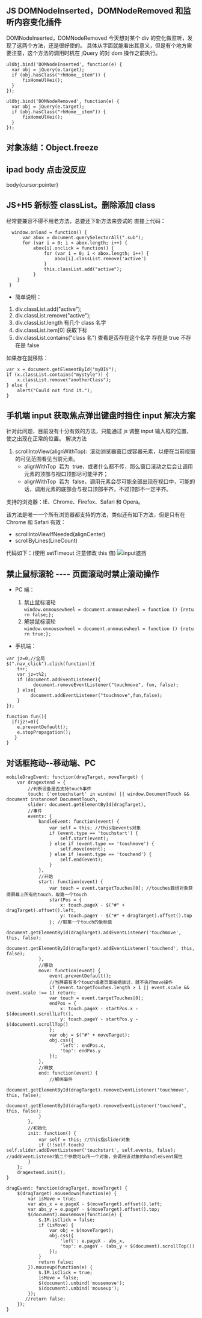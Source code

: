 #

## JS DOMNodeInserted，DOMNodeRemoved 和监听内容变化插件

DOMNodeInserted，DOMNodeRemoved
今天想对某个 div 的变化做监听，发现了这两个方法，还是很好使的。
具体从字面就能看出其意义，但是有个地方需要注意，这个方法的调用时机在 jQuery 的对 dom 操作之前执行。

```code
ulObj.bind('DOMNodeInserted', function(e) {  
  var obj = jQuery(e.target);  
  if (obj.hasClass("rhHome__item")) {  
      fixHomeUlHei();  
  }  
});  
```

```code
ulObj.bind('DOMNodeRemoved', function(e) {  
  var obj = jQuery(e.target);  
  if (obj.hasClass("rhHome__item")) {  
      fixHomeUlHei();  
  }  
});  
```

## 对象冻结：Object.freeze

## ipad body 点击没反应

body{cursor:pointer}

## JS+H5 新标签 classList。删除添加 class

经常要兼容不得不用老方法，总要还下新方法来尝试的
直接上代码：

```code
  window.onload = function() {
      var abox = document.querySelectorAll(".sub");
      for (var i = 0; i < abox.length; i++) {
          abox[i].onclick = function() {
              for (var i = 0; i < abox.length; i++) {
                  abox[i].classList.remove('active')
              }
              this.classList.add("active");
          }
    }
 }
```

- 简单说明：

1. div.classList.add("active");
2. div.classList.remove("active");
3. div.classList.length 有几个 class 名字
4. div.classList.item[0] 获取下标
5. div.classList.contains("class 名") 查看是否存在这个名字 存在是 true 不存在是 false

如果存在就移除：

```code
var x = document.getElementById("myDIV");
if (x.classList.contains("mystyle")) {
    x.classList.remove("anotherClass");
} else {
    alert("Could not find it.");
}
```

## 手机端 input 获取焦点弹出键盘时挡住 input 解决方案

针对此问题，目前没有十分有效的方法，只能通过 js 调整 input 输入框的位置，使之出现在正常的位置。
解决方法

1. scrollIntoView(alignWithTop):  滚动浏览器窗口或容器元素，以便在当前视窗的可见范围看见当前元素。
   - alignWithTop  若为  true，或者什么都不传，那么窗口滚动之后会让调用元素的顶部与视口顶部尽可能平齐；
   - alignWithTop  若为  false，调用元素会尽可能全部出现在视口中，可能的话，调用元素的底部会与视口顶部平齐，不过顶部不一定平齐。

支持的浏览器：IE、Chrome、Firefox、Safari 和 Opera。

该方法是唯一一个所有浏览器都支持的方法，类似还有如下方法，但是只有在 Chrome 和 Safari 有效：

- scrollIntoViewIfNeeded(alignCenter)
- scrollByLines(LineCount)

代码如下：(使用 setTimeout 注意修改 this 值)
![input遮挡](./images/input遮挡.jpeg)

## 禁止鼠标滚轮 ---- 页面滚动时禁止滚动操作

- PC 端：

  1. 禁止鼠标滚轮
     `window.onmousewheel = document.onmousewheel = function () {return false;};`
  2. 解禁鼠标滚轮
     `window.onmousewheel = document.onmousewheel = function () {return true;};`

- 手机端：

```code
var jz=0;//全局
$(".nav_click").click(function(){
    t++;
    var jz=t%2;
    if (document.addEventListener){
          document.removeEventListener("touchmove", fun, false);
    } else{
         document.addEventListener("touchmove",fun,false);
    }
});

function fun(){
  if(jz!=0){
    e.preventDefault();
    e.stopPropagation();
   }
}
```

## 对话框拖动--移动端、PC

```移动端
mobileDragEvent: function(dragTarget, moveTarget) {
    var dragextend = {
        //判断设备是否支持touch事件
        touch: ('ontouchstart' in window) || window.DocumentTouch && document instanceof DocumentTouch,
        slider: document.getElementById(dragTarget),
        //事件
        events: {
            handleEvent: function(event) {
                var self = this; //this指events对象
                if (event.type == 'touchstart') {
                    self.start(event);
                } else if (event.type == 'touchmove') {
                    self.move(event);
                } else if (event.type == 'touchend') {
                    self.end(event);
                }
            },
            //开始
            start: function(event) {
                var touch = event.targetTouches[0]; //touches数组对象获得屏幕上所有的touch，取第一个touch
                startPos = {
                    x: touch.pageX - $("#" + dragTarget).offset().left,
                    y: touch.pageY - $("#" + dragTarget).offset().top
                }; //取第一个touch的坐标值
                document.getElementById(dragTarget).addEventListener('touchmove', this, false);
                document.getElementById(dragTarget).addEventListener('touchend', this, false);
            },
            //移动
            move: function(event) {
                event.preventDefault();
                //当屏幕有多个touch或者页面被缩放过，就不执行move操作
                if (event.targetTouches.length > 1 || event.scale && event.scale !== 1) return;
                var touch = event.targetTouches[0];
                endPos = {
                    x: touch.pageX - startPos.x - $(document).scrollLeft(),
                    y: touch.pageY - startPos.y - $(document).scrollTop()
                };
                var obj = $("#" + moveTarget);
                obj.css({
                    'left': endPos.x,
                    'top': endPos.y
                });
            },
            //释放
            end: function(event) {
                //解绑事件
                document.getElementById(dragTarget).removeEventListener('touchmove', this, false);
                document.getElementById(dragTarget).removeEventListener('touchend', this, false);
            }
        },
        //初始化
        init: function() {
            var self = this; //this指slider对象
            if (!!self.touch) self.slider.addEventListener('touchstart', self.events, false); //addEventListener第二个参数可以传一个对象，会调用该对象的handleEvent属性
        }
    };
    dragextend.init();
}
```

```PC
dragEvent: function(dragTarget, moveTarget) {
    $(dragTarget).mousedown(function(e) {
        var isMove = true;
        var abs_x = e.pageX - $(moveTarget).offset().left;
        var abs_y = e.pageY - $(moveTarget).offset().top;
        $(document).mousemove(function(e) {
            $.IM.isClick = false;
            if (isMove) {
                var obj = $(moveTarget);
                obj.css({
                    'left': e.pageX - abs_x,
                    'top': e.pageY - (abs_y + $(document).scrollTop())
                });
            }
            return false;
        }).mouseup(function(e) {
            $.IM.isClick = true;
            isMove = false;
            $(document).unbind('mousemove');
            $(document).unbind('mouseup');
        });
       //return false;
    });
}
```
